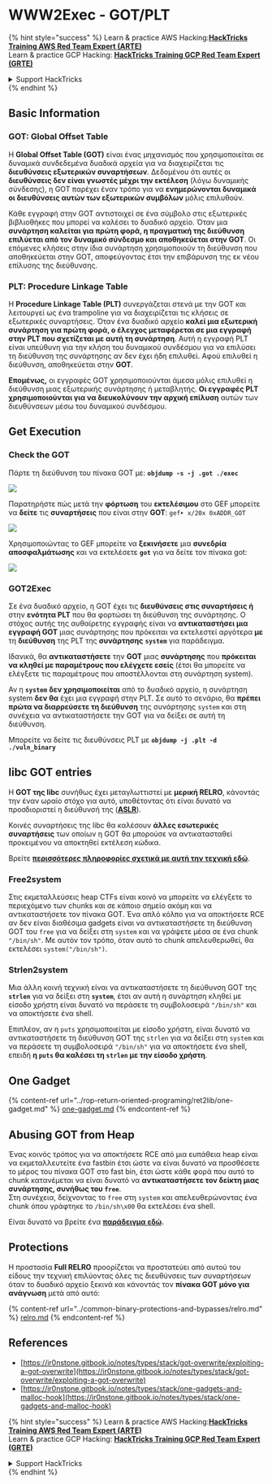 # WWW2Exec - GOT/PLT

{% hint style="success" %}
Learn & practice AWS Hacking:<img src="/.gitbook/assets/arte.png" alt="" data-size="line">[**HackTricks Training AWS Red Team Expert (ARTE)**](https://training.hacktricks.xyz/courses/arte)<img src="/.gitbook/assets/arte.png" alt="" data-size="line">\
Learn & practice GCP Hacking: <img src="/.gitbook/assets/grte.png" alt="" data-size="line">[**HackTricks Training GCP Red Team Expert (GRTE)**<img src="/.gitbook/assets/grte.png" alt="" data-size="line">](https://training.hacktricks.xyz/courses/grte)

<details>

<summary>Support HackTricks</summary>

* Check the [**subscription plans**](https://github.com/sponsors/carlospolop)!
* **Join the** 💬 [**Discord group**](https://discord.gg/hRep4RUj7f) or the [**telegram group**](https://t.me/peass) or **follow** us on **Twitter** 🐦 [**@hacktricks\_live**](https://twitter.com/hacktricks\_live)**.**
* **Share hacking tricks by submitting PRs to the** [**HackTricks**](https://github.com/carlospolop/hacktricks) and [**HackTricks Cloud**](https://github.com/carlospolop/hacktricks-cloud) github repos.

</details>
{% endhint %}

## **Basic Information**

### **GOT: Global Offset Table**

Η **Global Offset Table (GOT)** είναι ένας μηχανισμός που χρησιμοποιείται σε δυναμικά συνδεδεμένα δυαδικά αρχεία για να διαχειρίζεται τις **διευθύνσεις εξωτερικών συναρτήσεων**. Δεδομένου ότι αυτές οι **διευθύνσεις δεν είναι γνωστές μέχρι την εκτέλεση** (λόγω δυναμικής σύνδεσης), η GOT παρέχει έναν τρόπο για να **ενημερώνονται δυναμικά οι διευθύνσεις αυτών των εξωτερικών συμβόλων** μόλις επιλυθούν.

Κάθε εγγραφή στην GOT αντιστοιχεί σε ένα σύμβολο στις εξωτερικές βιβλιοθήκες που μπορεί να καλέσει το δυαδικό αρχείο. Όταν μια **συνάρτηση καλείται για πρώτη φορά, η πραγματική της διεύθυνση επιλύεται από τον δυναμικό σύνδεσμο και αποθηκεύεται στην GOT**. Οι επόμενες κλήσεις στην ίδια συνάρτηση χρησιμοποιούν τη διεύθυνση που αποθηκεύεται στην GOT, αποφεύγοντας έτσι την επιβάρυνση της εκ νέου επίλυσης της διεύθυνσης.

### **PLT: Procedure Linkage Table**

Η **Procedure Linkage Table (PLT)** συνεργάζεται στενά με την GOT και λειτουργεί ως ένα trampoline για να διαχειρίζεται τις κλήσεις σε εξωτερικές συναρτήσεις. Όταν ένα δυαδικό αρχείο **καλεί μια εξωτερική συνάρτηση για πρώτη φορά, ο έλεγχος μεταφέρεται σε μια εγγραφή στην PLT που σχετίζεται με αυτή τη συνάρτηση**. Αυτή η εγγραφή PLT είναι υπεύθυνη για την κλήση του δυναμικού συνδέσμου για να επιλύσει τη διεύθυνση της συνάρτησης αν δεν έχει ήδη επιλυθεί. Αφού επιλυθεί η διεύθυνση, αποθηκεύεται στην **GOT**.

**Επομένως,** οι εγγραφές GOT χρησιμοποιούνται άμεσα μόλις επιλυθεί η διεύθυνση μιας εξωτερικής συνάρτησης ή μεταβλητής. **Οι εγγραφές PLT χρησιμοποιούνται για να διευκολύνουν την αρχική επίλυση** αυτών των διευθύνσεων μέσω του δυναμικού συνδέσμου.

## Get Execution

### Check the GOT

Πάρτε τη διεύθυνση του πίνακα GOT με: **`objdump -s -j .got ./exec`**

![](<../../.gitbook/assets/image (121).png>)

Παρατηρήστε πώς μετά την **φόρτωση** του **εκτελέσιμου** στο GEF μπορείτε να **δείτε** τις **συναρτήσεις** που είναι στην **GOT**: `gef➤ x/20x 0xADDR_GOT`

![](<../../.gitbook/assets/image (620) (1) (1) (1) (1) (1) (1) (1) (1) (1) (1) (1) (1) (1) (1) (1) (1) (1) (1) (1) (1) (1) (1) (1) (1) (1) (1) (1) (1) (1) (1) (1) (2) (2) (2).png>)

Χρησιμοποιώντας το GEF μπορείτε να **ξεκινήσετε** μια **συνεδρία αποσφαλμάτωσης** και να εκτελέσετε **`got`** για να δείτε τον πίνακα got:

![](<../../.gitbook/assets/image (496).png>)

### GOT2Exec

Σε ένα δυαδικό αρχείο, η GOT έχει τις **διευθύνσεις στις συναρτήσεις ή** στην **ενότητα PLT** που θα φορτώσει τη διεύθυνση της συνάρτησης. Ο στόχος αυτής της αυθαίρετης εγγραφής είναι να **αντικαταστήσει μια εγγραφή GOT** μιας συνάρτησης που πρόκειται να εκτελεστεί αργότερα **με** τη **διεύθυνση** της PLT της **συνάρτησης** **`system`** για παράδειγμα.

Ιδανικά, θα **αντικαταστήσετε** την **GOT** μιας **συνάρτησης** που **πρόκειται να κληθεί με παραμέτρους που ελέγχετε εσείς** (έτσι θα μπορείτε να ελέγξετε τις παραμέτρους που αποστέλλονται στη συνάρτηση system).

Αν η **`system`** **δεν χρησιμοποιείται** από το δυαδικό αρχείο, η συνάρτηση system **δεν θα** έχει μια εγγραφή στην PLT. Σε αυτό το σενάριο, θα **πρέπει πρώτα να διαρρεύσετε τη διεύθυνση** της συνάρτησης `system` και στη συνέχεια να αντικαταστήσετε την GOT για να δείξει σε αυτή τη διεύθυνση.

Μπορείτε να δείτε τις διευθύνσεις PLT με **`objdump -j .plt -d ./vuln_binary`**

## libc GOT entries

Η **GOT της libc** συνήθως έχει μεταγλωττιστεί με **μερική RELRO**, κάνοντάς την έναν ωραίο στόχο για αυτό, υποθέτοντας ότι είναι δυνατό να προσδιοριστεί η διεύθυνσή της ([**ASLR**](../common-binary-protections-and-bypasses/aslr/)).

Κοινές συναρτήσεις της libc θα καλέσουν **άλλες εσωτερικές συναρτήσεις** των οποίων η GOT θα μπορούσε να αντικατασταθεί προκειμένου να αποκτηθεί εκτέλεση κώδικα.

Βρείτε [**περισσότερες πληροφορίες σχετικά με αυτή την τεχνική εδώ**](https://github.com/nobodyisnobody/docs/blob/main/code.execution.on.last.libc/README.md#1---targetting-libc-got-entries).

### **Free2system**

Στις εκμεταλλεύσεις heap CTFs είναι κοινό να μπορείτε να ελέγξετε το περιεχόμενο των chunks και σε κάποιο σημείο ακόμη και να αντικαταστήσετε τον πίνακα GOT. Ένα απλό κόλπο για να αποκτήσετε RCE αν δεν είναι διαθέσιμα gadgets είναι να αντικαταστήσετε τη διεύθυνση GOT του `free` για να δείξει στη `system` και να γράψετε μέσα σε ένα chunk `"/bin/sh"`. Με αυτόν τον τρόπο, όταν αυτό το chunk απελευθερωθεί, θα εκτελέσει `system("/bin/sh")`.

### **Strlen2system**

Μια άλλη κοινή τεχνική είναι να αντικαταστήσετε τη διεύθυνση GOT της **`strlen`** για να δείξει στη **`system`**, έτσι αν αυτή η συνάρτηση κληθεί με είσοδο χρήστη είναι δυνατό να περάσετε τη συμβολοσειρά `"/bin/sh"` και να αποκτήσετε ένα shell.

Επιπλέον, αν η `puts` χρησιμοποιείται με είσοδο χρήστη, είναι δυνατό να αντικαταστήσετε τη διεύθυνση GOT της `strlen` για να δείξει στη `system` και να περάσετε τη συμβολοσειρά `"/bin/sh"` για να αποκτήσετε ένα shell, επειδή **η `puts` θα καλέσει τη `strlen` με την είσοδο χρήστη**.

## **One Gadget**

{% content-ref url="../rop-return-oriented-programing/ret2lib/one-gadget.md" %}
[one-gadget.md](../rop-return-oriented-programing/ret2lib/one-gadget.md)
{% endcontent-ref %}

## **Abusing GOT from Heap**

Ένας κοινός τρόπος για να αποκτήσετε RCE από μια ευπάθεια heap είναι να εκμεταλλευτείτε ένα fastbin έτσι ώστε να είναι δυνατό να προσθέσετε το μέρος του πίνακα GOT στο fast bin, έτσι ώστε κάθε φορά που αυτό το chunk κατανέμεται να είναι δυνατό να **αντικαταστήσετε τον δείκτη μιας συνάρτησης, συνήθως του `free`**.\
Στη συνέχεια, δείχνοντας το `free` στη `system` και απελευθερώνοντας ένα chunk όπου γράφτηκε το `/bin/sh\x00` θα εκτελέσει ένα shell.

Είναι δυνατό να βρείτε ένα [**παράδειγμα εδώ**](https://ctf-wiki.mahaloz.re/pwn/linux/glibc-heap/chunk\_extend\_overlapping/#hitcon-trainging-lab13)**.**

## **Protections**

Η προστασία **Full RELRO** προορίζεται να προστατεύει από αυτού του είδους την τεχνική επιλύοντας όλες τις διευθύνσεις των συναρτήσεων όταν το δυαδικό αρχείο ξεκινά και κάνοντάς τον **πίνακα GOT μόνο για ανάγνωση** μετά από αυτό:

{% content-ref url="../common-binary-protections-and-bypasses/relro.md" %}
[relro.md](../common-binary-protections-and-bypasses/relro.md)
{% endcontent-ref %}

## References

* [https://ir0nstone.gitbook.io/notes/types/stack/got-overwrite/exploiting-a-got-overwrite](https://ir0nstone.gitbook.io/notes/types/stack/got-overwrite/exploiting-a-got-overwrite)
* [https://ir0nstone.gitbook.io/notes/types/stack/one-gadgets-and-malloc-hook](https://ir0nstone.gitbook.io/notes/types/stack/one-gadgets-and-malloc-hook)

{% hint style="success" %}
Learn & practice AWS Hacking:<img src="/.gitbook/assets/arte.png" alt="" data-size="line">[**HackTricks Training AWS Red Team Expert (ARTE)**](https://training.hacktricks.xyz/courses/arte)<img src="/.gitbook/assets/arte.png" alt="" data-size="line">\
Learn & practice GCP Hacking: <img src="/.gitbook/assets/grte.png" alt="" data-size="line">[**HackTricks Training GCP Red Team Expert (GRTE)**<img src="/.gitbook/assets/grte.png" alt="" data-size="line">](https://training.hacktricks.xyz/courses/grte)

<details>

<summary>Support HackTricks</summary>

* Check the [**subscription plans**](https://github.com/sponsors/carlospolop)!
* **Join the** 💬 [**Discord group**](https://discord.gg/hRep4RUj7f) or the [**telegram group**](https://t.me/peass) or **follow** us on **Twitter** 🐦 [**@hacktricks\_live**](https://twitter.com/hacktricks\_live)**.**
* **Share hacking tricks by submitting PRs to the** [**HackTricks**](https://github.com/carlospolop/hacktricks) and [**HackTricks Cloud**](https://github.com/carlospolop/hacktricks-cloud) github repos.

</details>
{% endhint %}
